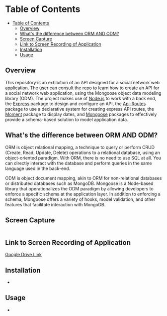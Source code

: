 # Table of Contents

- [Table of Contents](#table-of-contents)
  - [Overview](#overview)
  - [What's the difference between ORM AND ODM?](#whats-the-difference-between-orm-and-odm)
  - [Screen Capture](#screen-capture)
  - [Link to Screen Recording of Application](#link-to-screen-recording-of-application)
  - [Installation](#installation)
  - [Usage](#usage)
  
## Overview
 This repository is an exhibition of an API designed for a social network web application. The user can consult the repo to learn how to create an API for a social network web application, using the Mongoose object data modeling library (ODM). The project makes use of <a href="https://nodejs.org/en/" target="_blank">Node.js</a> to work with a back end, the <a href="https://www.npmjs.com/package/express" target="_blank">Express</a>  package to design and configure an API, the <a href="https://github.com/yanatan16/node-api-routes" target="_blank">Api-Routes</a>  package to use a declarative system for creating express API routes, the <a href="https://momentjs.com/" target="_blank">Moment</a> package to display dates, and <a href="https://mongoosejs.com/" target="_blank">Mongoose</a> packages to effectively provide a schema-based solution to model application data. 


## What's the difference between ORM AND ODM?
 ORM is object relational mapping, a technique to query or perform CRUD (Create, Read, Update, Delete) operations to a relational database, using an object-oriented paradigm. With ORM, there is no need to use SQL at all. You can directly interact with the database and perform queries in the same language used in the back-end. 

 ODM is object document mapping, akin to ORM for non-relational databases or distributed databases such as MongoDB. Mongoose is a  Node-based library that operationalizes the ODM paradigm by allowing developers to enforce a specific schema at the application layer. In addition to enforcing a schema, Mongoose offers a variety of hooks, model validation, and other features that facilitate interaction with MongoDB. 

## Screen Capture
![]()

## Link to Screen Recording of Application
[Google Drive Link]()

## Installation

  - 
## Usage

  - 